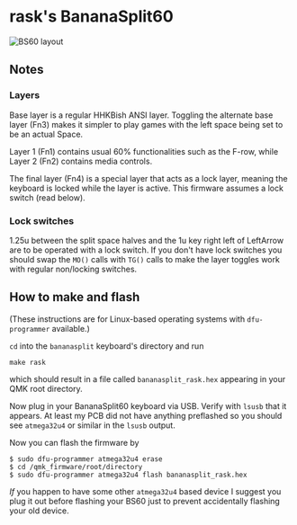 # rask's BananaSplit60

![BS60 layout](./bslayout.png)

## Notes

### Layers

Base layer is a regular HHKBish ANSI layer. Toggling the
alternate base layer (Fn3) makes it simpler to play games with
the left space being set to be an actual Space.

Layer 1 (Fn1) contains usual 60% functionalities such as the
F-row, while Layer 2 (Fn2) contains media controls.

The final layer (Fn4) is a special layer that acts as a lock
layer, meaning the keyboard is locked while the layer
is active. This firmware assumes a lock switch (read below).

### Lock switches

1.25u between the split space halves and the 1u key right
left of LeftArrow are to be operated with a lock switch.
If you don't have lock switches you should swap the `MO()`
calls with `TG()` calls to make the layer toggles work
with regular non/locking switches.

## How to make and flash

(These instructions are for Linux-based operating systems
with `dfu-programmer` available.)

`cd` into the `bananasplit` keyboard's directory and run

    make rask

which should result in a file called `bananasplit_rask.hex` appearing
in your QMK root directory.

Now plug in your BananaSplit60 keyboard via USB. Verify
with `lsusb` that it appears. At least my PCB did not have
anything preflashed so you should see `atmega32u4` or similar
in the `lsusb` output.

Now you can flash the firmware by

    $ sudo dfu-programmer atmega32u4 erase
    $ cd /qmk_firmware/root/directory
    $ sudo dfu-programmer atmega32u4 flash bananasplit_rask.hex

_If_ you happen to have some other `atmega32u4` based device
I suggest you plug it out before flashing your BS60 just to
prevent accidentally flashing your old device.
